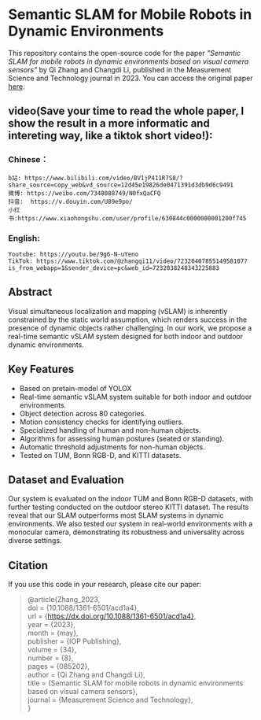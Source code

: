 # Semantic SLAM for Mobile Robots in Dynamic Environments

This repository contains the open-source code for the paper _"Semantic SLAM for mobile robots in dynamic environments based on visual camera sensors"_ by Qi Zhang and Changdi Li, published in the Measurement Science and Technology journal in 2023. You can access the original paper [here](https://dx.doi.org/10.1088/1361-6501/acd1a4).

## video(Save your time to read the whole paper, I show the result in a more informatic and intereting way, like a tiktok short video!):
  ### Chinese：
    b站: https://www.bilibili.com/video/BV1jP411R7S8/?share_source=copy_web&vd_source=12d45e19826de0471391d3db9d6c9491
    微博: https://weibo.com/7348088749/N0fxQaCFQ
    抖音:  https://v.douyin.com/U89e9po/ 
    小红书:https://www.xiaohongshu.com/user/profile/630844c0000000001200f745
  ### English:
    Youtube: https://youtu.be/9g6-N-uYeno
    TikTok: https://www.tiktok.com/@zhangqi11/video/7232040785514958107?is_from_webapp=1&sender_device=pc&web_id=7232038248343225883

## Abstract

Visual simultaneous localization and mapping (vSLAM) is inherently constrained by the static world assumption, which renders success in the presence of dynamic objects rather challenging. In our work, we propose a real-time semantic vSLAM system designed for both indoor and outdoor dynamic environments.

## Key Features
- Based on pretain-model of YOLOX
- Real-time semantic vSLAM system suitable for both indoor and outdoor environments.
- Object detection across 80 categories.
- Motion consistency checks for identifying outliers.
- Specialized handling of human and non-human objects.
- Algorithms for assessing human postures (seated or standing).
- Automatic threshold adjustments for non-human objects.
- Tested on TUM, Bonn RGB-D, and KITTI datasets.

## Dataset and Evaluation

Our system is evaluated on the indoor TUM and Bonn RGB-D datasets, with further testing conducted on the outdoor stereo KITTI dataset. The results reveal that our SLAM outperforms most SLAM systems in dynamic environments. We also tested our system in real-world environments with a monocular camera, demonstrating its robustness and universality across diverse settings.

## Citation

If you use this code in your research, please cite our paper:
> @article{Zhang_2023,  
  doi = {10.1088/1361-6501/acd1a4},  
  url = {https://dx.doi.org/10.1088/1361-6501/acd1a4},  
  year = {2023},  
  month = {may},  
  publisher = {IOP Publishing},  
  volume = {34},  
  number = {8},  
  pages = {085202},  
  author = {Qi Zhang and Changdi Li},  
  title = {Semantic SLAM for mobile robots in dynamic environments based on visual camera sensors},  
  journal = {Measurement Science and Technology},  
  }
